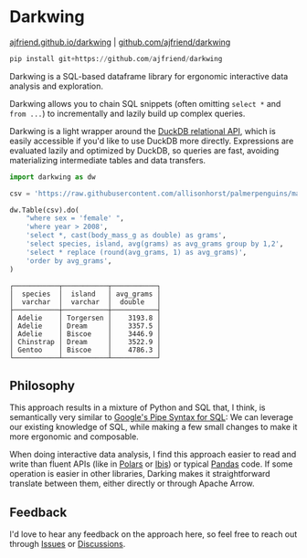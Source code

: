 # Darkwing

[ajfriend.github.io/darkwing](https://ajfriend.github.io/darkwing/) | [github.com/ajfriend/darkwing](https://github.com/ajfriend/darkwing)

```python
pip install git+https://github.com/ajfriend/darkwing
```

Darkwing is a SQL-based dataframe library for ergonomic interactive
data analysis and exploration.

Darkwing allows you to chain SQL snippets (often omitting `select *` and `from ...`)
to incrementally and lazily build up complex queries.

Darkwing is a light wrapper around the
[DuckDB relational API](https://duckdb.org/docs/api/python/relational_api),
which is easily accessible if you'd like to use DuckDB more directly.
Expressions are evaluated lazily and optimized by DuckDB,
so queries are fast, avoiding materializing intermediate tables and data transfers.


```python
import darkwing as dw

csv = 'https://raw.githubusercontent.com/allisonhorst/palmerpenguins/main/inst/extdata/penguins.csv'

dw.Table(csv).do(
    "where sex = 'female' ",
    'where year > 2008',
    'select *, cast(body_mass_g as double) as grams',
    'select species, island, avg(grams) as avg_grams group by 1,2',
    'select * replace (round(avg_grams, 1) as avg_grams)',
    'order by avg_grams',
)
```

```
┌───────────┬───────────┬───────────┐
│  species  │  island   │ avg_grams │
│  varchar  │  varchar  │  double   │
├───────────┼───────────┼───────────┤
│ Adelie    │ Torgersen │    3193.8 │
│ Adelie    │ Dream     │    3357.5 │
│ Adelie    │ Biscoe    │    3446.9 │
│ Chinstrap │ Dream     │    3522.9 │
│ Gentoo    │ Biscoe    │    4786.3 │
└───────────┴───────────┴───────────┘
```

## Philosophy

This approach results in a mixture of Python and SQL that, I think, is semantically very similar to
[Google's Pipe Syntax for SQL](https://research.google/pubs/sql-has-problems-we-can-fix-them-pipe-syntax-in-sql/):
We can leverage our existing knowledge of SQL, while making a few small changes to make it more ergonomic and composable.

When doing interactive data analysis, I find this approach easier to read and write than
fluent APIs (like in [Polars](https://pola.rs/) or [Ibis](https://ibis-project.org/)) or typical [Pandas](https://pandas.pydata.org/) code.
If some operation is easier in other libraries, Darking makes it straightforward translate between them, either directly or through Apache Arrow.

## Feedback

I'd love to hear any feedback on the approach here, so feel free to reach out through
[Issues](https://github.com/ajfriend/darkwing/issues)
or
[Discussions](https://github.com/ajfriend/darkwing/discussions).
